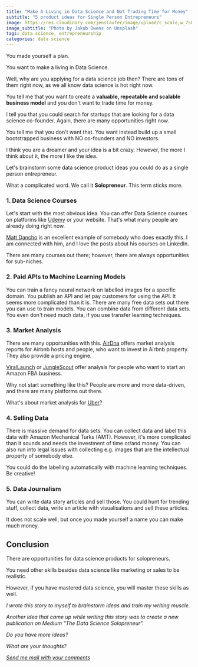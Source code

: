 ```yaml
---
title: "Make A Living in Data Science and Not Trading Time for Money"
subtitle: "5 product ideas for Single Person Entrepreneurs"
image: https://res.cloudinary.com/jenslaufer/image/upload/c_scale,w_750/v1555402552/john-forson-1497891-unsplash.png
image_subtitle: "Photo by Jakob Owens on Unsplash"
tags: data science, entrepreneurship
categories: data science
---
```


You made yourself a plan.

You want to make a living in Data Science.

Well, why are you applying for a data science job then?
There are tons of them right now, as we all know data science is hot right now.

You tell me that you want to create a __valuable, repeatable and scalable business model__ and you don't want to trade time for money. 

I tell you that you could search for startups that are looking for a data science co-founder. Again, there are many opportunities right now.

You tell me that you don't want that.  You want instead build up a small bootstrapped business with NO co-founders and NO investors.

I think you are a dreamer and your idea is a bit crazy. However, the more I think about it, the more I like the idea.

Let's brainstorm some data science product ideas you could do as a single person entrepreneur.

What a complicated word. We call it __Solopreneur__. This term sticks more. 


### 1. Data Science Courses

Let's start with the most obvious idea. You can offer Data Science courses on platforms like [Udemy](https://udemy.com) or your website. That's what many people are already doing right now.

[Matt Dancho](https://www.business-science.io/about.html) is an excellent example of somebody who does exactly this. I am connected with him, and I love the posts about his courses on LinkedIn.

There are many courses out there; however, there are always opportunities for sub-niches. 

### 2. Paid APIs to Machine Learning Models

You can train a fancy neural network on labelled images for a specific domain. You publish an API and let pay customers for using the API. It seems more complicated than it is. There are many free data sets out there you can use to train models. You can combine data from different data sets. You even don't need much data, if you use transfer learning techniques.

### 3. Market Analysis

There are many opportunities with this. [AirDna](https://airdna.co) offers market analysis reports for Airbnb hosts and people, who want to invest in Airbnb property. They also provide a pricing engine.

[ViralLaunch](https://viral-launch.com) or [JungleScout](https://junglescout.com) offer analysis for people who want to start an Amazon FBA business.

Why not start something like this? People are more and more data-driven, and there are many platforms out there.

What's about market analysis for [Uber](https://uber.com)?

### 4. Selling Data

There is massive demand for data sets. You can collect data and label this data with Amazon Mechanical Turks (AMT). However,  it's more complicated than it sounds and needs the investment of time or/and money. You can also run into legal issues with collecting e.g. images that are the intellectual property of somebody else. 

You could do the labelling automatically with machine learning techniques. Be creative!

### 5. Data Journalism

You can write data story articles and sell those. You could hunt for trending stuff, collect data, write an article with visualisations and sell these articles.

It does not scale well, but once you made yourself a name you can make much money.

## Conclusion

There are opportunities for data science products for solopreneurs. 

You need other skills besides data science like marketing or sales to be realistic. 

However, if you have mastered data science, you will master these skills as well.

_I wrote this story to myself to brainstorm ideas and train my writing muscle._

_Another idea that came up while writing this story was to create a new publication on Medium "The Data Science Solopreneur"._

_Do you have more ideas?_

_What are your thoughts?_

_[Send me mail with your comments](mailto:jenslaufer@jenslaufer.com)_